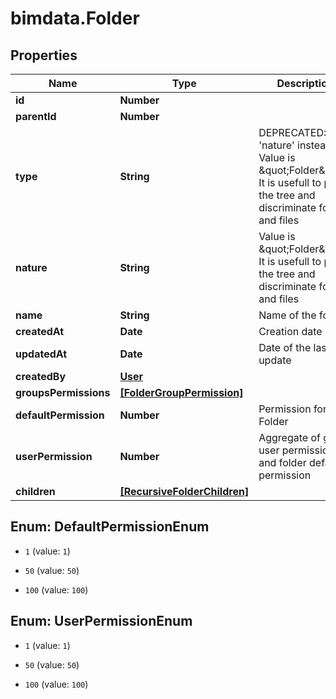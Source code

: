 # bimdata.Folder

## Properties

Name | Type | Description | Notes
------------ | ------------- | ------------- | -------------
**id** | **Number** |  | [readonly] 
**parentId** | **Number** |  | [optional] 
**type** | **String** | DEPRECATED: Use &#39;nature&#39; instead. Value is \&quot;Folder\&quot;. It is usefull to parse the tree and discriminate folders and files | [readonly] 
**nature** | **String** | Value is \&quot;Folder\&quot;. It is usefull to parse the tree and discriminate folders and files | [readonly] 
**name** | **String** | Name of the folder | 
**createdAt** | **Date** | Creation date | [readonly] 
**updatedAt** | **Date** | Date of the last update | [readonly] 
**createdBy** | [**User**](User.md) |  | [readonly] 
**groupsPermissions** | [**[FolderGroupPermission]**](FolderGroupPermission.md) |  | [readonly] 
**defaultPermission** | **Number** | Permission for a Folder | [optional] 
**userPermission** | **Number** | Aggregate of group user permissions and folder default permission | [readonly] 
**children** | [**[RecursiveFolderChildren]**](RecursiveFolderChildren.md) |  | [readonly] 



## Enum: DefaultPermissionEnum


* `1` (value: `1`)

* `50` (value: `50`)

* `100` (value: `100`)





## Enum: UserPermissionEnum


* `1` (value: `1`)

* `50` (value: `50`)

* `100` (value: `100`)





